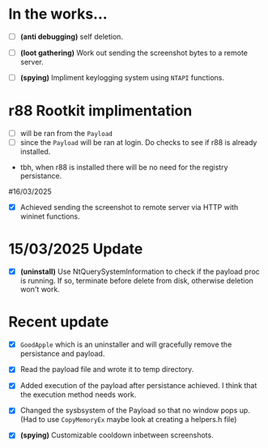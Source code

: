 # In the works...
 - [ ] **(anti debugging)** self deletion.
 - [ ] **(loot gathering)** Work out sending the screenshot bytes to a remote server.
 - [ ] **(spying)** Impliment keylogging system using `NTAPI` functions.


# **r88** Rootkit implimentation
 - [ ] will be ran from the `Payload`
 - [ ] since the `Payload` will be ran at login. Do checks to see if r88 is already installed.
- tbh, when r88 is installed there will be no need for the registry persistance.

#16/03/2025
 - [x] Achieved sending the screenshot to remote server via HTTP with wininet functions.

# 15/03/2025 Update
 - [x] **(uninstall)** Use NtQuerySystemInformation to check if the payload proc is running. If so, terminate before delete from disk, otherwise deletion won't work.

# Recent update
 - [x] `GoodApple` which is an uninstaller and will gracefully remove the persistance and payload.
 - [x] Read the payload file and wrote it to temp directory.
 - [x] Added execution of the payload after persistance achieved. I think that the execution method needs work.
 - [x] Changed the sysbsystem of the Payload so that no window pops up. (Had to use `CopyMemoryEx` maybe look at creating a helpers.h file)
 - [x] **(spying)** Customizable cooldown inbetween screenshots.
 